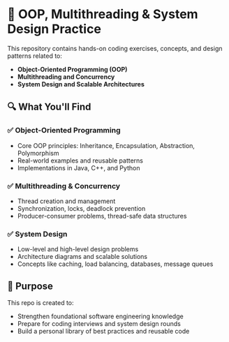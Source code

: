 # 🧠 OOP, Multithreading & System Design Practice

This repository contains hands-on coding exercises, concepts, and design patterns related to:

- **Object-Oriented Programming (OOP)**  
- **Multithreading and Concurrency**  
- **System Design and Scalable Architectures**

## 🔍 What You'll Find

### ✅ Object-Oriented Programming
- Core OOP principles: Inheritance, Encapsulation, Abstraction, Polymorphism
- Real-world examples and reusable patterns
- Implementations in Java, C++, and Python

### ✅ Multithreading & Concurrency
- Thread creation and management
- Synchronization, locks, deadlock prevention
- Producer-consumer problems, thread-safe data structures

### ✅ System Design
- Low-level and high-level design problems
- Architecture diagrams and scalable solutions
- Concepts like caching, load balancing, databases, message queues

## 🎯 Purpose

This repo is created to:
- Strengthen foundational software engineering knowledge
- Prepare for coding interviews and system design rounds
- Build a personal library of best practices and reusable code
